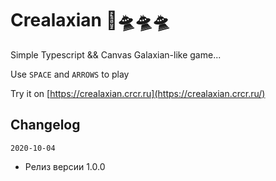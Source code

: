 # Crealaxian 🚀🛸🛸🛸

Simple Typescript && Canvas Galaxian-like game...

Use `SPACE` and `ARROWS` to play

Try it on [https://crealaxian.crcr.ru](https://crealaxian.crcr.ru/)


## Changelog

`2020-10-04`
* Релиз версии 1.0.0